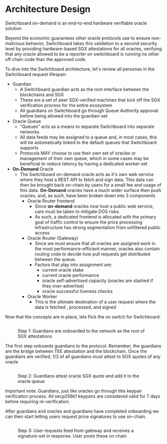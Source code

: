 # Architecture Design

Switchboard on-demand is an end-to-end hardware verifiable oracle solution

Beyond the economic guarantees other oracle protocols use to ensure non-malicious behavior, Switchboard takes this validation to a second security level by providing hardware-based SGX attestations for all oracles, verifying that any oracle allowed to be a reporter on switchboard is running no other off chain code than the approved code.

To dive into the Switchboard architecture, let's review all personas in the Switchboard request lifespan:

* Guardian
  * A Switchboard guardian acts as the root interface between the blockchains and SGX
  * These are a set of peer SGX-verified machines that kick off the SGX verification process for the entire ecosystem
  * All guardians on Switchboard go through Queue Authority approval before being allowed into the guardian-set
* Oracle Queue
  * "Queues" acts as a means to separate Switchboard into separate networks.
  * All data feeds may be assigned to a queue and, in most cases, this will be automatically linked to the default queues that Switchboard supports
  * Protocols MAY choose to use their own set of oracles or management of their own queue, which in some cases may be beneficial to reduce latency by having a dedicated worker-set
* **On-Demand** Oracle
  * The Switchboard on-demand oracle acts as it's own web service where they host a REST API to fetch and sign data. This data can then be brought back on-chain by users for a small fee and usage of this data. **On-Demand** oracles have a much wider surface then push oracles, and, as such, have been broken down into 3 components
    * Oracle Router frontend
      * Since **on-demand** oracles now host a public web service, care must be taken to mitigate DOS risks.
      * As such, a dedicated frontend is allocated with the primary goal of traffic control to ensure the price processing infrastructure has strong segmentation from unfiltered public access
    * Oracle Router (Gateway)
      * Since we must ensure that all oracles are assigned work in the most performance-efficient manner, oracles also contain routing code to decide how pull requests get distributed between the queue.
      * Factors that play into assignment are:
        * current oracle stake
        * current oracle performance
        * oracle self-advertised capacity (oracles are slashed if they over-advertise)
        * oracle successful liveness checks
    * Oracle Worker
      * This is the ultimate destination of a user request where the data is fetched , processed, and signed

Now that the concepts are in place, lets flick the on switch for Switchboard:

<figure><img src=".gitbook/assets/Screenshot 2024-03-25 at 1.33.26 PM.png" alt=""><figcaption><p>Step 1: Guardians are onboarded to the network as the root of SGX attestations</p></figcaption></figure>

The first step onboards guardians to the protocol.  Remember, the guardians are the bridge between TEE attestation and the blockchain.  Once the guardians are verified, 1/3 of all guardians must attest to SGX quotes of any oracle

<figure><img src=".gitbook/assets/Screenshot 2024-03-15 at 4.37.05 PM.png" alt=""><figcaption><p>Step 2: Guardians attest oracle SGX quote and add it to the oracle queue</p></figcaption></figure>

Important note: Guardians, just like oracles go through this keypair verification process.  All secp256k1 keypairs are considered valid for 7 days before requiring re-verification.

After guardians and oracles and guardians have completed onboarding we can then start letting users request price signatures to use on-chain.

<figure><img src=".gitbook/assets/Screenshot 2024-03-16 at 7.48.38 AM.png" alt=""><figcaption><p>Step 3: User requests feed from gateway and receives a signature-set in response. User posts these on chain</p></figcaption></figure>

